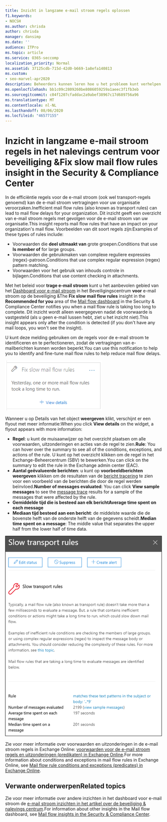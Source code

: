 ```yaml
---
title: Inzicht in langzame e-mail stroom regels oplossen
f1.keywords:
- NOCSH
ms.author: chrisda
author: chrisda
manager: dansimp
ms.date: ''
audience: ITPro
ms.topic: article
ms.service: O365-seccomp
localization_priority: Normal
ms.assetid: 37125cdb-715d-42d0-b669-1a8efa140813
ms.custom:
- seo-marvel-apr2020
description: Beheerders kunnen leren hoe u het probleem kunt verhelpen met behulp van het artikel over het oplossen van problemen in de beveiliging & nalevings centrum voor het identificeren en oplossen van onjuiste of verbroken e-mail stroom regels (ook wel een transportregel genoemd) in hun organisatie.
ms.openlocfilehash: bb1c09c2809260be8086059259a1aeec3f1fb3eb
ms.sourcegitcommit: c04f1207cfaddac2a9abef38967c17d689756a96
ms.translationtype: MT
ms.contentlocale: nl-NL
ms.lasthandoff: 08/06/2020
ms.locfileid: "46577155"
---
```

# <a name="fix-slow-mail-flow-rules-insight-in-the-security--compliance-center"></a><span data-ttu-id="92622-103">Inzicht in langzame e-mail stroom regels in het nalevings centrum voor beveiliging &</span><span class="sxs-lookup"><span data-stu-id="92622-103">Fix slow mail flow rules insight in the Security & Compliance Center</span></span>

<span data-ttu-id="92622-104">In de efficiëntie regels voor de e-mail stroom (ook wel transport-regels genoemd) kan de e-mail stroom vertragingen voor uw organisatie veroorzaken.</span><span class="sxs-lookup"><span data-stu-id="92622-104">Inefficient mail flow rules (also known as transport rules) can lead to mail flow delays for your organization.</span></span> <span data-ttu-id="92622-105">Dit inzicht geeft een overzicht van e-mail stroom regels met gevolgen voor de e-mail stroom van uw organisatie.</span><span class="sxs-lookup"><span data-stu-id="92622-105">This insight reports mail flow rules that have an impact on your organization's mail flow.</span></span> <span data-ttu-id="92622-106">Voorbeelden van dit soort regels zijn:</span><span class="sxs-lookup"><span data-stu-id="92622-106">Examples of these types of rules include:</span></span>

- <span data-ttu-id="92622-107">Voorwaarden die **deel uitmaakt van** grote groepen.</span><span class="sxs-lookup"><span data-stu-id="92622-107">Conditions that use **Is member of** for large groups.</span></span>
- <span data-ttu-id="92622-108">Voorwaarden die gebruikmaken van complexe reguliere expressies (regex)-patroon.</span><span class="sxs-lookup"><span data-stu-id="92622-108">Conditions that use complex regular expression (regex) pattern matching.</span></span>
- <span data-ttu-id="92622-109">Voorwaarden voor het gebruik van inhouds controle in bijlagen.</span><span class="sxs-lookup"><span data-stu-id="92622-109">Conditions that use content checking in attachments.</span></span>

<span data-ttu-id="92622-110">Met het beleid voor **trage e-mail stroom** kunt u het aanbevolen gebied van het [Dashboard voor e-mail stroom](mail-flow-insights-v2.md) in het Beveiligingscentrum **voor** e-mail stroom op de beveiliging &</span><span class="sxs-lookup"><span data-stu-id="92622-110">The **Fix slow mail flow rules** insight in the **Recommended for you** area of the [Mail flow dashboard](mail-flow-insights-v2.md) in the Security & Compliance Center notifies you when a mail flow rule is taking too long to complete.</span></span> <span data-ttu-id="92622-111">Dit inzicht wordt alleen weergegeven nadat de voorwaarde is vastgesteld (als u geen e-mail lussen hebt, ziet u het inzicht niet).</span><span class="sxs-lookup"><span data-stu-id="92622-111">This insight appears only after the condition is detected (if you don't have any mail loops, you won't see the insight).</span></span>

<span data-ttu-id="92622-112">U kunt deze melding gebruiken om de regels voor de e-mail stroom te identificeren en te perfectioneren, zodat de vertragingen van e-mailberichten kunnen worden beperkt.</span><span class="sxs-lookup"><span data-stu-id="92622-112">You can use this notification to help you to identify and fine-tune mail flow rules to help reduce mail flow delays.</span></span>

![Meer inzicht in langzame e-mail stroom regels op het gebied aanbevolen voor u in het dashboard voor e-mail stroom](../../media/mfi-fix-slow-mail-flow-rules.png)

<span data-ttu-id="92622-114">Wanneer u op Details van het object **weergeven** klikt, verschijnt er een flyout met meer informatie:</span><span class="sxs-lookup"><span data-stu-id="92622-114">When you click **View details** on the widget, a flyout appears with more information:</span></span>

- <span data-ttu-id="92622-115">**Regel**: u kunt de muisaanwijzer op het overzicht plaatsen om alle voorwaarden, uitzonderingen en acties van de regel te zien.</span><span class="sxs-lookup"><span data-stu-id="92622-115">**Rule**: You can hover over the summary to see all of the conditions, exceptions, and actions of the rule.</span></span> <span data-ttu-id="92622-116">U kunt op het overzicht klikken om de regel in het Exchange-Beheercentrum (SBV) te bewerken.</span><span class="sxs-lookup"><span data-stu-id="92622-116">You can click on the summary to edit the rule in the Exchange admin center (EAC).</span></span>
- <span data-ttu-id="92622-117">**Aantal geëvalueerde berichten**: u kunt op **voorbeeldberichten weergeven** klikken om de resultaten van de [bericht tracering](message-trace-scc.md) te zien voor een voorbeeld van de berichten die door de regel werden beïnvloed.</span><span class="sxs-lookup"><span data-stu-id="92622-117">**Number of messages evaluated**: You can click **View sample messages** to see the [message trace](message-trace-scc.md) results for a sample of the messages that were affected by the rule.</span></span>
- <span data-ttu-id="92622-118">**Gemiddelde tijd die is besteed aan elk bericht**</span><span class="sxs-lookup"><span data-stu-id="92622-118">**Average time spent on each message**</span></span>
- <span data-ttu-id="92622-119">**Mediaan tijd besteed aan een bericht**: de middelste waarde die de bovenste helft van de onderste helft van de gegevens scheidt.</span><span class="sxs-lookup"><span data-stu-id="92622-119">**Median time spent on a message**: The middle value that separates the upper half from the lower half of time data.</span></span>

![Voorbeeld van een flyout dat wordt weergegeven nadat u op Details weergeven hebt geklikt in de regel langzame e-mail stroom](../../media/mfi-fix-slow-mail-flow-rules-details.png)

<span data-ttu-id="92622-121">Zie voor meer informatie over voorwaarden en uitzonderingen in de e-mail stroom regels in Exchange Online: [voorwaarden voor de e-mail stroom regels en uitzonderingen (predikaten) in Exchange Online](https://docs.microsoft.com/Exchange/security-and-compliance/mail-flow-rules/conditions-and-exceptions).</span><span class="sxs-lookup"><span data-stu-id="92622-121">For more information about conditions and exceptions in mail flow rules in Exchange Online, see [Mail flow rule conditions and exceptions (predicates) in Exchange Online](https://docs.microsoft.com/Exchange/security-and-compliance/mail-flow-rules/conditions-and-exceptions).</span></span>

## <a name="related-topics"></a><span data-ttu-id="92622-122">Verwante onderwerpen</span><span class="sxs-lookup"><span data-stu-id="92622-122">Related topics</span></span>

<span data-ttu-id="92622-123">Zie voor meer informatie over andere inzichten in het dashboard voor e-mail stroom de [e-mail stroom inzichten in het artikel over de beveiliging & nalevings centrum](mail-flow-insights-v2.md).</span><span class="sxs-lookup"><span data-stu-id="92622-123">For information about other insights in the Mail flow dashboard, see [Mail flow insights in the Security & Compliance Center](mail-flow-insights-v2.md).</span></span>
